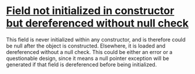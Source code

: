 # [Field not initialized in constructor but dereferenced without null check](https://spotbugs.readthedocs.io/en/latest/bugDescriptions.html#UWF_FIELD_NOT_INITIALIZED_IN_CONSTRUCTOR)

 This field is never initialized within any constructor, and is therefore could be null after
the object is constructed. Elsewhere, it is loaded and dereferenced without a null check.
This could be either an error or a questionable design, since
it means a null pointer exception will be generated if that field is dereferenced
before being initialized.